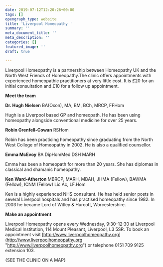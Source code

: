 ```yaml
---
date: 2019-07-12T12:20:26+00:00
tags: []
opengraph_type: website
title: 'Liverpool Homeopathy '
summary: ''
meta_document_title: ''
meta_description: ''
categories: []
featured_image: ''
draft: true

---
```

Liverpool Homeopathy is a partnership between Homeopathy UK and the North West Friends of Homeopathy.The clinic offers appointments with experienced homeopathic practitioners at very little cost. It is £20 for an initial consultation and £10 for a follow up appointment. 

**Meet the team** 

**Dr. Hugh Nielsen** BA(Oxon), MA, BM, BCh, MRCP, FFHom

Hugh is a Liverpool based GP and homeopath. He has been using homeopathy alongside conventional medicine for over 25 years.

**Robin Grenfell-Cowan** RSHom

Robin has been practicing homeopathy since graduating from the North West College of Homeopathy in 2002. He is also a qualified counsellor.

**Emma McEvoy** BA DipHomMed DSH MARH

Emma has been a homeopath for more than 20 years. She has diplomas in classical and shamanic homeopathy.

**Ken Ward-Atherton** MBRCP, MARH, MBAH, JHMA (Fellow), BAWMA (Fellow), ICNM (Fellow) Lic Ac, LF.Hom

Ken is a highly experienced NHS consultant. He has held senior posts in several Liverpool hospitals and has practised homeopathy since 1982. In 2003 he became Lord of Witley & Hurcott, Worcestershire.

  
**Make an appointment**

Liverpool Homeopathy opens every Wednesday, 9:30–12:30 at Liverpool Medical Institution, 114 Mount Pleasant, Liverpool, L3 5SR. To book an appointment visit [http://www.liverpoolhomeopathy.org](http://www.liverpoolhomeopathy.org "http://www.liverpoolhomeopathy.org") or telephone 0151 709 9125 extension 103.

{SEE THE CLINIC ON A MAP}